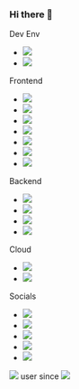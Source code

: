 ### Hi there 👋

Dev Env
- <img src="https://img.shields.io/badge/Visual_Studio_2019-5C2D91?style=for-the-badge&logo=visual%20studio&logoColor=white" />
- <img src="https://img.shields.io/badge/Visual_Studio_Code-0078D4?style=for-the-badge&logo=visual%20studio%20code&logoColor=white" />

Frontend
- <img src="https://img.shields.io/badge/Angular-DD0031?style=for-the-badge&logo=angular&logoColor=white" />
- <img src="https://img.shields.io/badge/JavaScript-323330?style=for-the-badge&logo=javascript&logoColor=F7DF1E" />
- <img src="https://img.shields.io/badge/Node.js-43853D?style=for-the-badge&logo=node.js&logoColor=white" />
- <img src="https://img.shields.io/badge/npm-CB3837?style=for-the-badge&logo=npm&logoColor=white" />
- <img src="https://img.shields.io/badge/HTML-239120?style=for-the-badge&logo=html5&logoColor=white" />
- <img src="https://img.shields.io/badge/CSS-239120?&style=for-the-badge&logo=css3&logoColor=white" />
- <img src="https://img.shields.io/badge/Bootstrap-7952B3?&style=for-the-badge&logo=bootstrap&logoColor=white" />


Backend
- <img src="https://img.shields.io/badge/C%23-239120?style=for-the-badge&logo=c-sharp&logoColor=white" />
- <img src="https://img.shields.io/badge/.NET-5C2D91?style=for-the-badge&logo=.net&logoColor=white" />
- <img src="https://img.shields.io/badge/NuGet-004880?style=for-the-badge&logo=nuget&logoColor=white" />
- <img src="https://img.shields.io/badge/Java-ED8B00?style=for-the-badge&logo=java&logoColor=white" />

Cloud
- <img src="https://img.shields.io/badge/Microsoft_Azure-0089D6?style=for-the-badge&logo=microsoft-azure&logoColor=white" />
- <img src="https://img.shields.io/badge/Amazon_AWS-232F3E?style=for-the-badge&logo=amazon-aws&logoColor=white" />

Socials
- <img src="https://img.shields.io/badge/LinkedIn-0077B5?style=for-the-badge&logo=linkedin&logoColor=white" />
- <img src="https://img.shields.io/badge/Twitter-1DA1F2?style=for-the-badge&logo=twitter&logoColor=white" />
- <img src="https://img.shields.io/badge/Instagram-E4405F?style=for-the-badge&logo=instagram&logoColor=white" />
- <img src="https://img.shields.io/badge/Stack_Overflow-FE7A16?style=for-the-badge&logo=stack-overflow&logoColor=white" />
- <img src="https://img.shields.io/badge/Steam-000000?style=for-the-badge&logo=steam&logoColor=white" /> 

<img src="https://img.shields.io/badge/Windows-0078D6?style=flat&logo=windows&logoColor=white" /> user since <img src="https://img.shields.io/badge/Windows_95-008080?style=flat&logo=windows-95&logoColor=white" />

<!--
**simsekahmett/simsekahmett** is a ✨ _special_ ✨ repository because its `README.md` (this file) appears on your GitHub profile.

Here are some ideas to get you started:

- 🔭 I’m currently working on ...
- 🌱 I’m currently learning ...
- 👯 I’m looking to collaborate on ...
- 🤔 I’m looking for help with ...
- 💬 Ask me about ...
- 📫 How to reach me: ...
- 😄 Pronouns: ...
- ⚡ Fun fact: ...
-->
